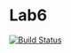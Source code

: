 # Lab6

[![Build Status](https://travis-ci.org/KarDeMumman/Lab6.svg?branch=master)](https://travis-ci.org/KarDeMumman/Lab6)
